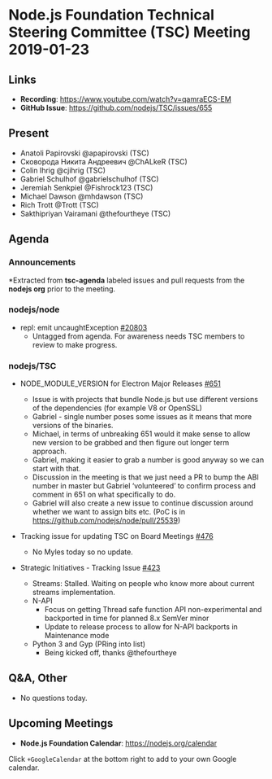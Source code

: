 # Node.js Foundation Technical Steering Committee (TSC) Meeting 2019-01-23

## Links

* **Recording**: <https://www.youtube.com/watch?v=qamraECS-EM>
* **GitHub Issue**: <https://github.com/nodejs/TSC/issues/655>

## Present

* Anatoli Papirovski @apapirovski (TSC)
* Сковорода Никита Андреевич @ChALkeR (TSC)
* Colin Ihrig @cjihrig (TSC)
* Gabriel Schulhof @gabrielschulhof (TSC)
* Jeremiah Senkpiel @Fishrock123 (TSC)
* Michael Dawson @mhdawson (TSC)
* Rich Trott @Trott (TSC)
* Sakthipriyan Vairamani @thefourtheye (TSC)

## Agenda

### Announcements

\*Extracted from **tsc-agenda** labeled issues and pull requests from the **nodejs org** prior to the meeting.

### nodejs/node

* repl: emit uncaughtException [#20803](https://github.com/nodejs/node/pull/20803)
  * Untagged from agenda.  For awareness needs TSC members to review to make progress.

### nodejs/TSC

* NODE\_MODULE\_VERSION for Electron Major Releases [#651](https://github.com/nodejs/TSC/issues/651)
  * Issue is with projects that bundle Node.js but use different versions of the
    dependencies (for example V8 or OpenSSL)
  * Gabriel - single number poses some issues as it means that more versions of the
    binaries.
  * Michael, in terms of unbreaking 651 would it make sense to allow new version to be
    grabbed and then figure out longer term approach.
  * Gabriel, making it easier to grab a number is good anyway so we can start with that.
  * Discussion in the meeting is that we just need a PR to bump the ABI number in master
    but Gabriel ‘volunteered’ to confirm process and comment in 651 on what specifically to
    do.
  * Gabriel will also create a new issue to continue discussion around whether we want
    to assign bits etc. (PoC is in <https://github.com/nodejs/node/pull/25539>)

* Tracking issue for updating TSC on Board Meetings [#476](https://github.com/nodejs/TSC/issues/476)
  * No Myles today so no update.

* Strategic Initiatives - Tracking Issue [#423](https://github.com/nodejs/TSC/issues/423)
  * Streams: Stalled. Waiting on people who know more about current streams implementation.
  * N-API
    * Focus on getting Thread safe function API non-experimental and backported in time for planned 8.x SemVer minor
    * Update to release process to allow for N-API backports in Maintenance mode
  * Python 3 and Gyp (PRing into list)
    * Being kicked off, thanks @thefourtheye

## Q\&A, Other

* No questions today.

## Upcoming Meetings

* **Node.js Foundation Calendar**: <https://nodejs.org/calendar>

Click `+GoogleCalendar` at the bottom right to add to your own Google calendar.
